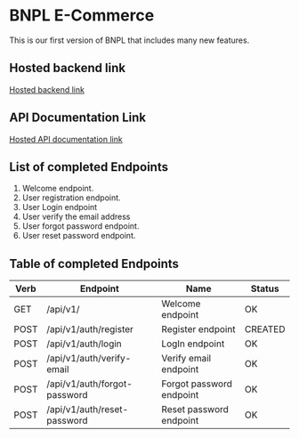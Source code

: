 # BNPL E-Commerce

This is our first version of BNPL that includes many new features.

## Hosted backend link

[Hosted backend link](https://bnpl-store-be.onrender.com/)

## API Documentation Link

[Hosted API documentation link](https://bnpl-store-be.onrender.com/api-docs)

## List of completed Endpoints

1. Welcome endpoint.
2. User registration endpoint.
3. User Login endpoint
4. User verify the email address
5. User forgot password endpoint.
6. User reset password endpoint.

## Table of completed Endpoints

| Verb | Endpoint                  | Name                  | Status  |
| ---- | ------------------------- | --------------------- | ------- |
| GET  | /api/v1/                  | Welcome endpoint      | OK      |
| POST | /api/v1/auth/register     | Register endpoint     | CREATED |
| POST | /api/v1/auth/login        | LogIn endpoint        | OK      |
| POST | /api/v1/auth/verify-email | Verify email endpoint | OK      |
| POST | /api/v1/auth/forgot-password       | Forgot password endpoint | OK      |
| POST | /api/v1/auth/reset-password | Reset password endpoint | OK      |
